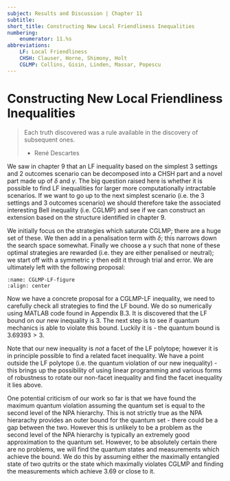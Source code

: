 ```yaml
---
subject: Results and Discussion | Chapter 11
subtitle:
short_title: Constructing New Local Friendliness Inequalities
numbering: 
    enumerator: 11.%s
abbreviations:
    LF: Local Friendliness
    CHSH: Clauser, Horne, Shimony, Holt
    CGLMP: Collins, Gisin, Linden, Massar, Popescu
---
```


# Constructing New Local Friendliness Inequalities

> Each truth discovered was a rule available in the discovery of subsequent ones.
> - René Descartes

We saw in chapter 9 that an LF inequality based on the simplest $3$ settings and $2$ outcomes scenario can be decomposed into a CHSH part and a novel part made up of $\delta$ and $\gamma$. The big question raised here is whether it is possible to find LF inequalities for larger more computationally intractable scenarios. If we want to go up to the next simplest scenario (i.e. the $3$ settings and $3$ outcomes scenario) we should therefore take the associated interesting Bell inequality (i.e. CGLMP) and see if we can construct an extension based on the structure identified in chapter 9.

We initially focus on the strategies which saturate CGLMP; there are a huge set of these. We then add in a penalisation term with $\delta$; this narrows down the search space somewhat. Finally we choose a $\gamma$ such that none of these optimal strategies are rewarded (i.e. they are either penalised or neutral); we start off with a symmetric $\gamma$ then edit it through trial and error. We are ultimately left with the following proposal:

```{figure} CGLMP-LF.jpg
:name: CGLMP-LF-figure
:align: center
```

Now we have a concrete proposal for a CGLMP-LF inequality, we need to carefully check all strategies to find the LF bound. We do so numerically using MATLAB code found in Appendix B.3. It is discovered that the LF bound on our new inequality is $3$. The next step is to see if quantum mechanics is able to violate this bound. Luckily it is - the quantum bound is $3.69393>3$. 

Note that our new inequality is *not* a facet of the LF polytope; however it is in principle possible to find a related facet inequality. We have a point outside the LF polytope (i.e. the quantum violation of our new inequality) - this brings up the possibility of using linear programming and various forms of robustness to rotate our non-facet inequality and find the facet inequality it lies above. 

One potential criticism of our work so far is that we have found the maximum quantum violation assuming the quantum set is equal to the second level of the NPA hierarchy. This is not strictly true as the NPA hierarachy provides an outer bound for the quantum set - there could be a gap between the two. However this is unlikely to be a problem as the second level of the NPA hierarchy is typically an extremely good approximation to the quantum set. However, to be absolutely certain there are no problems, we will find the quantum states and measurements which achieve the bound. We do this by assuming either the maximally entangled state of two qutrits or the state which maximally violates CGLMP and finding the measurements which achieve $3.69$ or close to it.
